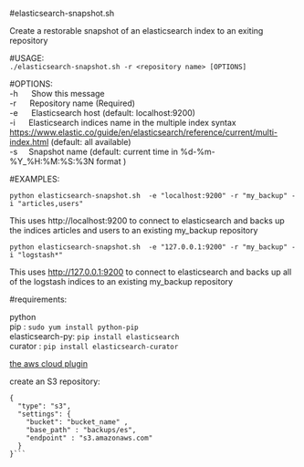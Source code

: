 #elasticsearch-snapshot.sh

Create a restorable snapshot of an elasticsearch index to an exiting repository

#USAGE:  
 `./elasticsearch-snapshot.sh -r <repository name> [OPTIONS]`

#OPTIONS:  
  -h&nbsp;&nbsp;&nbsp;&nbsp;&nbsp; Show this message  
  -r&nbsp;&nbsp;&nbsp;&nbsp;&nbsp; Repository name (Required)  
  -e&nbsp;&nbsp;&nbsp;&nbsp;&nbsp; Elasticsearch host (default: localhost:9200)  
  -i&nbsp;&nbsp;&nbsp;&nbsp;&nbsp; Elasticsearch indices name in the multiple index syntax https://www.elastic.co/guide/en/elasticsearch/reference/current/multi-index.html (default: all available)  
  -s&nbsp;&nbsp;&nbsp;&nbsp;&nbsp;Snapshot name (default: current time in %d-%m-%Y_%H:%M:%S:%3N format )  

#EXAMPLES:

  `python elasticsearch-snapshot.sh  -e "localhost:9200" -r "my_backup" -i "articles,users"`

This uses http://localhost:9200 to connect to elasticsearch and backs up the indices articles and users to an existing my_backup repository

`python elasticsearch-snapshot.sh  -e "127.0.0.1:9200" -r "my_backup" -i "logstash*"`

This uses http://127.0.0.1:9200 to connect to elasticsearch and backs up all of the logstash indices to an existing my_backup repository


#requirements:

python  
pip : `sudo yum install python-pip`  
elasticsearch-py: `pip install elasticsearch`  
curator : `pip install elasticsearch-curator`  

[the aws cloud plugin](https://github.com/elastic/elasticsearch-cloud-aws)

create an S3 repository:

```PUT _snapshot/testing
{
  "type": "s3",
  "settings": {
    "bucket": "bucket_name" ,
    "base_path" : "backups/es",
    "endpoint" : "s3.amazonaws.com"
  }
}```

